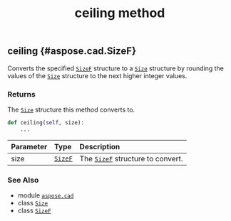 ﻿---
title: ceiling method
second_title: Aspose.CAD for Python via .NET API References
description: 
type: docs
weight: 30
url: /python-net/aspose.cad/size/ceiling/
is_root: false
---

## ceiling {#aspose.cad.SizeF}

Converts the specified [`SizeF`](/cad/python-net/aspose.cad/sizef) structure to a [`Size`](/cad/python-net/aspose.cad/size) structure by rounding the values of the [`Size`](/cad/python-net/aspose.cad/size) structure to the next higher integer values.


### Returns 


The [`Size`](/cad/python-net/aspose.cad/size) structure this method converts to.


```python
def ceiling(self, size):
    ...
```


| Parameter | Type | Description |
| :- | :- | :- |
| size | [`SizeF`](/cad/python-net/aspose.cad/sizef) | The [`SizeF`](/cad/python-net/aspose.cad/sizef) structure to convert. |



### See Also
* module [`aspose.cad`](../../)
* class [`Size`](/cad/python-net/aspose.cad/size)
* class [`SizeF`](/cad/python-net/aspose.cad/sizef)
